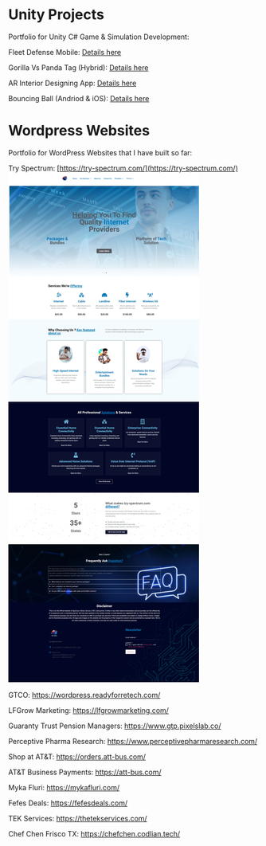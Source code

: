 # Unity Projects
Portfolio for Unity C# Game & Simulation Development:

  Fleet Defense Mobile: [Details here](./Assets/Images/Unity/fleetdefense.md)

  Gorilla Vs Panda Tag (Hybrid): [Details here](./Assets/Images/Unity/gorillavspandatag.md)
  
  AR Interior Designing App: [Details here](./Assets/Images/Unity/arniture.md)

  Bouncing Ball (Andriod & iOS): [Details here](./Assets/Images/Unity/bouncingBall.md)
  

# Wordpress Websites
Portfolio for WordPress Websites that I have built so far:

  Try Spectrum: [https://try-spectrum.com/](https://try-spectrum.com/)
  <img src="./Assets/Images/WordPress/try-sepctrum-NEW.jpeg" alt="Arniture"/>

  GTCO: https://wordpress.readyforretech.com/

  LFGrow Marketing: https://lfgrowmarketing.com/

  Guaranty Trust Pension Managers: https://www.gtp.pixelslab.co/

  Perceptive Pharma Research: https://www.perceptivepharmaresearch.com/

  Shop at AT&T: https://orders.att-bus.com/

  AT&T Business Payments: https://att-bus.com/

  Myka Fluri: https://mykafluri.com/

  Fefes Deals: https://fefesdeals.com/

  TEK Services: https://thetekservices.com/

  Chef Chen Frisco TX: https://chefchen.codlian.tech/





